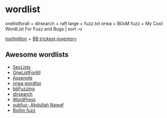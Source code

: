 # wordlist

onelistforall + dirsearch + raft large + fuzz.txt orwa + B0oM fuzz + My Cool WordList For Fuzz and Bugs | sort -u 

[top1million](https://github.com/danielmiessler/SecLists/blob/master/Discovery/DNS/subdomains-top1million-110000.txt) + [BB trickest-inventory](https://github.com/danielmiessler/SecLists/blob/master/Discovery/DNS/bug-bounty-program-subdomains-trickest-inventory.txt)

## Awesome wordlists
+ [SecLists](https://github.com/danielmiessler/SecLists)
+ [OneListForAll](https://github.com/six2dez/OneListForAll)
+ [Assenote](https://wordlists.assetnote.io)
+ [orwa wordlist](https://github.com/orwagodfather)
+ [bbFuzzing](https://github.com/reewardius/bbFuzzing.txt)
+ [dirsearch](https://github.com/maurosoria/dirsearch/blob/master/db/dicc.txt)
+ [WordPress](https://github.com/WordPress/WordPress.git)
+ [subfuz- Abdullah Nawaf](https://github.com/netsecurity-as/subfuz/blob/master/subdomain_megalist.txt)
+ [Bo0m fuzz](https://github.com/Bo0oM/fuzz.txt/blob/master/fuzz.txt)
